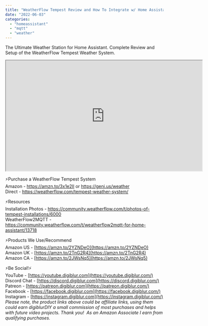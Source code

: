 ```yaml
---
title: "WeatherFlow Tempest Review and How To Integrate w/ Home Assistant"
date: "2022-06-03"
categories: 
  - "homeassistant"
  - "mqtt"
  - "weather"
---
```


The Ultimate Weather Station for Home Assistant.  Complete Review and Setup of the WeatherFlow Tempest Weather System.

<iframe allowfullscreen height="353" src="https://www.youtube.com/embed/7CTTX_L452g" width="625" youtube-src-=""></iframe>  
  

⚡Purchase a WeatherFlow Tempest System  
Amazon - https://amzn.to/3x1e2Il or https://geni.us/weather  
Direct - https://weatherflow.com/tempest-weather-system/

⚡Resources  
Installation Photos - https://community.weatherflow.com/t/photos-of-tempest-installations/6000  
WeatherFlow2MQTT - https://community.weatherflow.com/t/weatherflow2mqtt-for-home-assistant/13718  

⚡Products We Use/Recommend  
Amazon US - [https://amzn.to/2YZNDeO](https://amzn.to/2YZNDeO)  
Amazon UK - [https://amzn.to/2TnG2R4](https://amzn.to/2TnG2R4)  
Amazon CA - [https://amzn.to/2JWsNq5](https://amzn.to/2JWsNq5)  

⚡Be Social!⚡  
YouTube - [https://youtube.digiblur.com](https://youtube.digiblur.com/)  
Discord Chat - [https://discord.digiblur.com](https://discord.digiblur.com/)  
Patreon - [https://patreon.digiblur.com](https://patreon.digiblur.com/)  
Facebook - [https://facebook.digiblur.com](https://facebook.digiblur.com/)  
Instagram - [https://instagram.digiblur.com](https://instagram.digiblur.com/)  
_Please note, the product links above could be affiliate links, using them could earn digiblurDIY a small commission of most purchases and helps with future video projects. Thank you!  As an Amazon Associate I earn from qualifying purchases._
